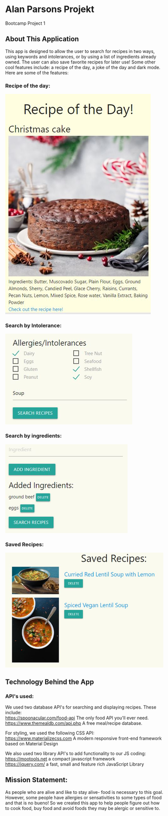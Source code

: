 # Alan Parsons Projekt
Bootcamp Project 1

## About This Application
This app is designed to allow the user to search for recipes in two ways, using keywords and intolerances, or by using
a list of ingredients already owned. The user can also save favorite recipes for later use! Some other cool features
include: a recipe of the day, a joke of the day and dark mode. Here are some of the features:

### Recipe of the day:
![alt text](assets/images/recipe-day.JPG)

### Search by Intolerance:
![a search bar with check boxes for intolerances](assets/images/intolerance-search.JPG)

### Search by ingredients:
![a search bar that allows you to add ingredients to search by](assets/images/ingredient-search.JPG)

### Saved Recipes:
![a display of two saved recipes](assets/images/saved-recipes.JPG)

## Technology Behind the App

### API's used:
We used two database API's for searching and displaying recipes. These include: <br>
https://spoonacular.com/food-api The only food API you'll ever need. <br>
https://www.themealdb.com/api.php A free meal/recipe database.


For styling, we used the following CSS API: <br>
https://www.materializecss.com
A modern responsive front-end framework based on Material Design

We also used two library API's to add functionality to our JS coding: <br>
https://mootools.net a compact javascript framework <br>
https://jquery.com/ a fast, small and feature rich JavaScript Library

## Mission Statement:
As people who are alive and like to stay alive- food is necessary to this goal.
However, some people have allergies or sensativities to some types of food and that is no bueno!
So we created this app to help people figure out how to cook food, buy food and avoid foods 
they may be alergic or sensitive to.


